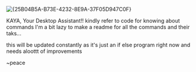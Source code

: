 ![{25B04B5A-B73E-4232-8E9A-37F05D947C0F}](https://github.com/user-attachments/assets/b82003a6-e8f1-4e3f-8db3-1654da48f608)


KAYA, Your Desktop Assistant!!
kindly refer to code for knowing about commands 
I'm a bit lazy to make a readme for all the commands and their taks...

this will be updated constantly as it's just an if else program right now and needs aloottt of improvements 

~peace

